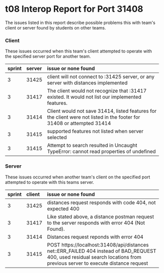 # t08 Interop Report for Port 31408

The issues listed in this report describe possible problems this with team's client or server found by students on other teams.

### Client

These issues occurred when this team's client attempted to operate with the specified server port for another team.


| sprint | server | issue or none found |
| :--- | :--- | :--- |
| 3 | 31425 | client will not connect to :31425 server, or any server with distances implemented |
| 3 | 31417 | The client would not recognize that :31417 existed. It would not list our implemented features.|
| 3 | 31414 | Client would not save 31414, listed features for the client were not listed in the footer for 31408 or attempted 31414 |
| 3 | 31415  | supported features not listed when server selected                                    |
| 3 | 31415  | Attempt to search resulted in Uncaught TypeError: cannot read properties of undefined |

### Server

These issues occurred when another team's client on the specified port attempted to operate with this teams server.

| sprint | client | issue or none found |
| :--- | :--- | :--- |
| 3 | 31425 | distances request responds with code 404, not expected 400  |
| 3 | 31417 | Like stated above, a distance postman request to the server responds with error 404 (Not Found).  |
| 3 | 31414 | Distances request reponds with error 404 |
| 3 | 31415  | POST https://localhost:31408/api/distances net::ERR_FAILED 404 instead of BAD_REQUEST 400, used residual search locations from previous server to execute distance request |